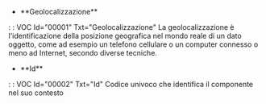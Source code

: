 - \*\*Geolocalizzazione\*\*

 :  : VOC Id="00001" Txt="Geolocalizzazione"
La geolocalizzazione è l'identificazione della posizione geografica nel mondo reale di un dato oggetto, come ad esempio un telefono cellulare o un computer connesso o meno ad Internet, secondo diverse tecniche.

- \*\*Id\*\*

 :  : VOC Id="00002" Txt="Id"
Codice univoco che identifica il componente nel suo contesto

